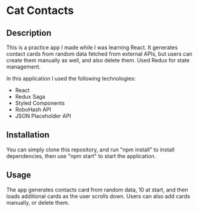 # Cat Contacts

## Description
This is a practice app I made while I was learning React. It generates contact cards from random data fetched from external APIs, but users can create them manually as well, and also delete them. Used Redux for state management.

In this application I used the following technologies:
- React
- Redux Saga
- Styled Components
- RoboHash API
- JSON Placeholder API

## Installation
You can simply clone this repository, and run "npm install" to install dependencies, then use "npm start" to start the application.

## Usage
The app generates contacts card from random data, 10 at start, and then loads additional cards as the user scrolls down. Users can also add cards manually, or delete them.
